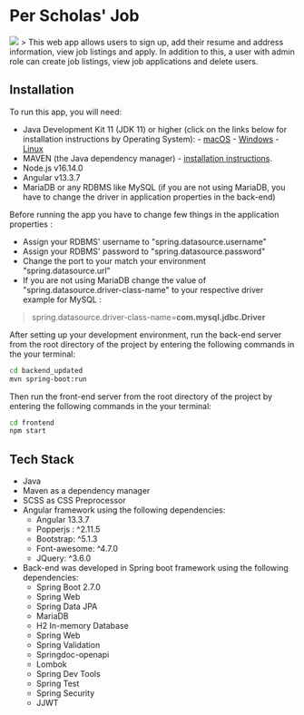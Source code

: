 ﻿# Per Scholas' Job 
<img src="./project" />
> This web app allows users to sign up, add their resume and address information, view job listings and apply. In addition to this, a user with admin role can create job listings, view job applications and delete users. 

## Installation 
To run this app, you will need:   
-  Java Development Kit 11 (JDK 11) or higher (click on the links below for installation instructions by Operating System): 
        -  [macOS](https://docs.aws.amazon.com/corretto/latest/corretto-18-ug/macos-install.html)
        - [Windows](https://docs.aws.amazon.com/corretto/latest/corretto-18-ug/windows-10-install.html) 
        - [Linux](https://docs.aws.amazon.com/corretto/latest/corretto-18-ug/generic-linux-install.html)
- MAVEN (the Java dependency manager) - [installation instructions](https://maven.apache.org/install.html).
- Node.js v16.14.0
- Angular v13.3.7
- MariaDB or any RDBMS like MySQL (if you are not using MariaDB, you have to change the driver in application properties in the back-end)



           

Before running the app you have to change few things in the application properties :
            

 - Assign your RDBMS' username to "spring.datasource.username"
 - Assign your RDBMS' password to "spring.datasource.password"
 - Change the port to your match your environment "spring.datasource.url" 
 - If you are not using MariaDB change the value of "spring.datasource.driver-class-name" to your respective driver example for MySQL  :  

> spring.datasource.driver-class-name=**com.mysql.jdbc.Driver**



After setting up your development environment, run the back-end server from the root directory of the project by entering the following commands in the your terminal:

```sh
cd backend_updated
mvn spring-boot:run
```
Then run the front-end server from the root directory of the project by entering the following commands in the your terminal:
```sh
cd frontend
npm start
```

## Tech Stack
- Java
- Maven as a dependency manager
- SCSS as CSS Preprocessor
- Angular framework using the following dependencies:
	- Angular 13.3.7
	- Popperjs : ^2.11.5
    -  Bootstrap: ^5.1.3
    - Font-awesome: ^4.7.0
    - JQuery: ^3.6.0
- Back-end was developed in Spring boot framework using the following dependencies:
	- Spring Boot 2.7.0 
    -  Spring Web
    -  Spring Data JPA
    -  MariaDB
    -  H2 In-memory Database
    -  Spring Web 
    -  Spring Validation
    -  Springdoc-openapi
    -  Lombok
    -  Spring Dev Tools
    -  Spring Test
	-  Spring Security
	-  JJWT 


